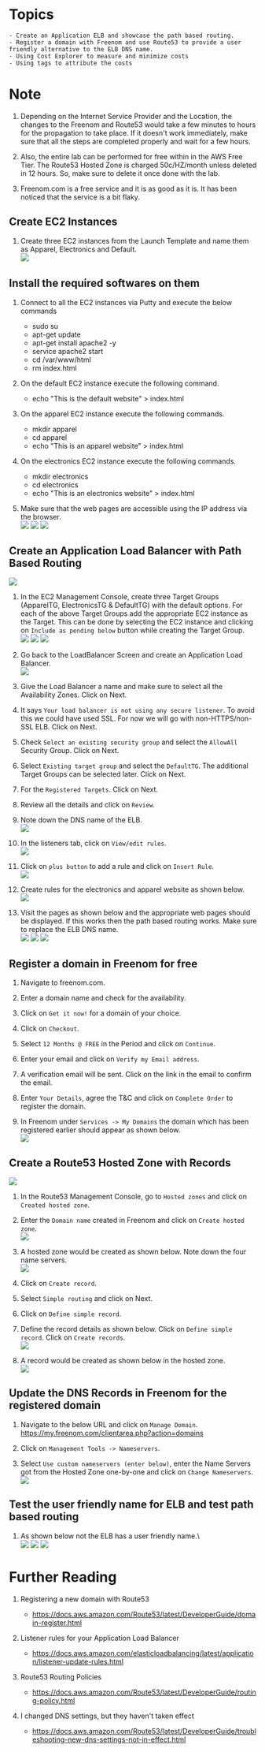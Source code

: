 # Topics

    - Create an Application ELB and showcase the path based routing.
    - Register a domain with Freenom and use Route53 to provide a user friendly alternative to the ELB DNS name.
    - Using Cost Explorer to measure and minimize costs
    - Using tags to attribute the costs

# Note

1. Depending on the Internet Service Provider and the Location, the changes to the Freenom and Route53 would take a few minutes to hours for the propagation to take place. If it doesn't work immediately, make sure that all the steps are completed properly and wait for a few hours.

1. Also, the entire lab can be performed for free within in the AWS Free Tier. The Route53 Hosted Zone is charged 50c/HZ/month unless deleted in 12 hours. So, make sure to delete it once done with the lab.

1. Freenom.com is a free service and it is as good as it is. It has been noticed that the service is a bit flaky.

## Create EC2 Instances

1. Create three EC2 instances from the Launch Template and name them as Apparel, Electronics and Default.\
![](images/2020-10-31-13-12-18.png)

## Install the required softwares on them

1. Connect to all the EC2 instances via Putty and execute the below commands
    - sudo su
    - apt-get update
    - apt-get install apache2 -y
    - service apache2 start
    - cd /var/www/html
    - rm index.html

1. On the default EC2 instance execute the following command.
    -  echo "This is the default website" > index.html

1. On the apparel EC2 instance execute the following commands.
    - mkdir apparel
    - cd apparel
    - echo "This is an apparel website" > index.html

1. On the electronics EC2 instance execute the following commands.
    - mkdir electronics
    - cd electronics
    - echo "This is an electronics website" > index.html

1. Make sure that the web pages are accessible using the IP address via the browser.\
![](images/2020-10-31-14-18-02.png)
![](images/2020-10-31-14-18-55.png)
![](images/2020-10-31-14-19-42.png)

## Create an Application Load Balancer with **Path Based Routing**

![](images/2020-11-05-11-42-47.png)

1. In the EC2 Management Console, create three Target Groups (ApparelTG, ElectronicsTG & DefaultTG) with the default options. For each of the above Target Groups add the appropriate EC2 instance as the Target. This can be done by selecting the EC2 instance and clicking on `Include as pending below` button while creating the Target Group.\
![](images/2020-11-05-13-41-42.png)
![](images/2020-11-05-13-42-50.png)
![](images/2020-11-05-13-45-56.png)

1. Go back to the LoadBalancer Screen and create an Application Load Balancer.\
![](images/2020-10-30-16-29-43.png)

1. Give the Load Balancer a name and make sure to select all the Availability Zones. Click on Next.

1. It says `Your load balancer is not using any secure listener`. To avoid this we could have used SSL. For now we will go with non-HTTPS/non-SSL ELB. Click on Next.

1. Check `Select an existing security group` and select the `AllowAll` Security Group. Click on Next.

1. Select `Existing target group` and select the `DefaultTG`. The additional Target Groups can be selected later. Click on Next.

1. For the `Registered Targets`. Click on Next.

1. Review all the details and click on `Review`.

1. Note down the DNS name of the ELB.\
![](images/2020-10-31-13-46-58.png)

1. In the listeners tab, click on `View/edit rules`.\
![](images/2020-10-31-13-48-33.png)

1. Click on `plus button` to add a rule and click on `Insert Rule`.\
![](images/2020-10-31-13-52-30.png)

1. Create rules for the electronics and apparel website as shown below.\
![](images/2020-10-31-13-55-14.png)

1. Visit the pages as shown below and the appropriate web pages should be displayed. If this works then the path based routing works. Make sure to replace the ELB DNS name.\
![](images/2020-10-31-13-56-46.png)
![](images/2020-10-31-14-07-11.png)
![](images/2020-10-31-14-07-39.png)

## Register a domain in Freenom for free

1. Navigate to freenom.com.

1. Enter a domain name and check for the availability.

1. Click on `Get it now!` for a domain of your choice.

1. Click on `Checkout`.

1. Select `12 Months @ FREE` in the Period and click on `Continue`.

1. Enter your email and click on `Verify my Email address`.

1. A verification email will be sent. Click on the link in the email to confirm the email.

1. Enter `Your Details`, agree the T&C and click on `Complete Order` to register the domain.

1. In Freenom under `Services -> My Domains` the domain which has been registered earlier should appear as shown below.\
![](images/2020-10-30-19-46-54.png)

## Create a Route53 Hosted Zone with Records
![](images/2020-11-05-11-54-30.png)
1. In the Route53 Management Console, go to `Hosted zones` and click on `Created hosted zone`.

1. Enter the `Domain name` created in Freenom and click on `Create hosted zone`.\
![](images/2020-10-31-14-25-25.png)

1. A hosted zone would be created as shown below. Note down the four name servers.\
![](images/2020-10-31-14-26-49.png)

1. Click on `Create record`.

1. Select `Simple routing` and click on Next.

1. Click on `Define simple record`.

1. Define the record details as shown below. Click on `Define simple record`. Click on `Create records`.\
![](images/2020-10-31-14-59-56.png)

1. A record would be created as shown below in the hosted zone.\
![](images/2020-10-31-15-01-25.png)

## Update the DNS Records in Freenom for the registered domain

1. Navigate to the below URL and click on `Manage Domain`.
https://my.freenom.com/clientarea.php?action=domains

1. Click on `Management Tools -> Nameservers`.

1. Select `Use custom nameservers (enter below)`, enter the Name Servers got from the Hosted Zone one-by-one and click on `Change Nameservers`.\
![](images/2020-10-31-15-05-12.png)

## Test the user friendly name for ELB and test path based routing

1. As shown below not the ELB has a user friendly name.\  
![](images/2020-10-31-15-06-33.png)
![](images/2020-10-31-15-07-36.png)
![](images/2020-10-31-15-08-10.png)

# Further Reading

1. Registering a new domain with Route53
    - https://docs.aws.amazon.com/Route53/latest/DeveloperGuide/domain-register.html

1. Listener rules for your Application Load Balancer
    - https://docs.aws.amazon.com/elasticloadbalancing/latest/application/listener-update-rules.html

1. Route53 Routing Policies
    - https://docs.aws.amazon.com/Route53/latest/DeveloperGuide/routing-policy.html

1. I changed DNS settings, but they haven't taken effect
    - https://docs.aws.amazon.com/Route53/latest/DeveloperGuide/troubleshooting-new-dns-settings-not-in-effect.html